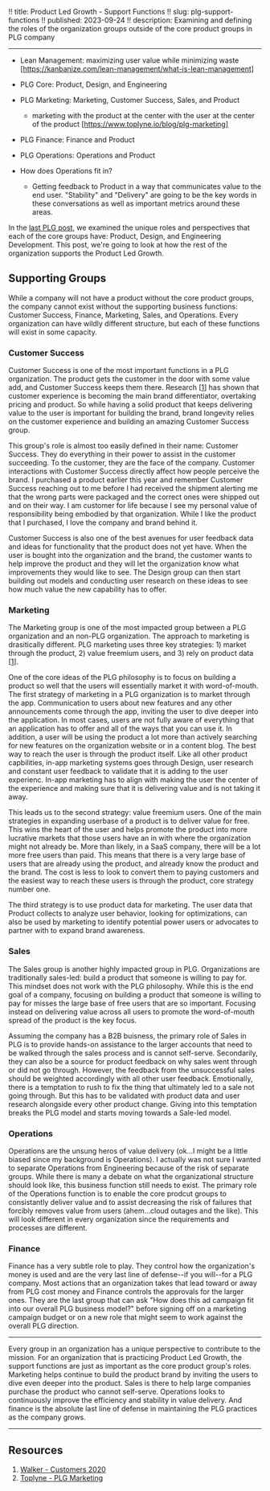 !! title: Product Led Growth - Support Functions
!! slug: plg-support-functions
!! published: 2023-09-24
!! description: Examining and defining the roles of the organization groups outside of the core product groups in PLG company

---

- Lean Management: maximizing user value while minimizing waste  [https://kanbanize.com/lean-management/what-is-lean-management]

- PLG Core: Product, Design, and Engineering
- PLG Marketing: Marketing, Customer Success, Sales, and Product
  + marketing with the product at the center with the user at the center of the product  [https://www.toplyne.io/blog/plg-marketing]
- PLG Finance: Finance and Product
- PLG Operations: Operations and Product


- How does Operations fit in?
  + Getting feedback to Product in a way that communicates value to the end user. "Stability" and "Delivery" are going
    to be the key words in these conversations as well as important metrics around these areas.


In the [last PLG post](./plg-product-triad), we examined the unique roles and perspectives that each of the core groups
have: Product, Design, and Engineering Development. This post, we're going to look at how the rest of the organization
supports the Product Led Growth. 

## Supporting Groups

While a company will not have a product without the core product groups, the company cannot exist without the supporting
business functions: Customer Success, Finance, Marketing, Sales, and Operations. Every organization can have wildly
different structure, but each of these functions will exist in some capacity.

### Customer Success

Customer Success is one of the most important functions in a PLG organization. The product gets the customer in the door
with some value add, and Customer Success keeps them there.
Research [[1](https://walkerinfo.com/cxleader/customers-2020-a-progress-report/)] has shown that customer experience is
becoming the main brand differentiator, overtaking pricing and product. So while having a solid product that keeps
delivering value to the user is important for building the brand, brand longevity relies on the customer experience and
building an amazing Customer Success group.

This group's role is almost too easily defined in their name: Customer Success. They do everything in their power to
assist in the customer succeeding. To the customer, they are the face of the company. Customer interactions with
Customer Success directly affect how people perceive the brand. I purchased a product earlier this year and remember
Customer Success reaching out to me before I had received the shipment alerting me that the wrong parts were packaged
and the correct ones were shipped out and on their way. I am customer for life because I see my personal value of
responsibility being embodied by that organization. While I like the product that I purchased, I love the company and
brand behind it.

Customer Success is also one of the best avenues for user feedback data and ideas for functionality that the product
does not yet have. When the user is bought into the organization and the brand, the customer wants to help improve the
product and they will let the organization know what improvements they would like to see. The Design group can then 
start building out models and conducting user research on these ideas to see how much value the new capability has to
offer.

### Marketing

The Marketing group is one of the most impacted group between a PLG organization and an non-PLG organization. The approach
to marketing is drasitically different. PLG marketing uses three key strategies: 1) market through the product, 2) value
freemium users, and 3) rely on product data [[1](https://www.toplyne.io/blog/plg-marketing)]. 

One of the core ideas of the PLG philosophy is to focus on building a product so well that the users will essentially
market it with word-of-mouth. The first strategy of marketing in a PLG organization is to market through the app.
Communication to users about new features and any other announcements come through the app, inviting the user to dive
deeper into the application. In most cases, users are not fully aware of everything that an application has to offer and
all of the ways that you can use it. In addition, a user will be using the product a lot more than actively searching
for new features on the organization website or in a content blog. The best way to reach the user is through the product
itself. Like all other product capbilities, in-app marketing systems goes through Design, user research and constant
user feedback to validate that it is adding to the user experienc. In-app marketing has to align with making the user
the center of the experience and making sure that it is delivering value and is not taking it away.

This leads us to the second strategy: value freemium users. One of the main strategies in expanding userbase of a
product is to deliver value for free. This wins the heart of the user and helps promote the product into more lucrative
markets that those users have an in with where the organization might not already be. More than likely, in a SaaS
company, there will be a lot more free users than paid. This means that there is a very large base of users that are
already using the product, and already know the product and the brand. The cost is less to look to convert them to
paying customers and the easiest way to reach these users is through the product, core strategy number one. 

The third strategy is to use product data for marketing. The user data that Product collects to analyze user behavior,
looking for optimizations, can also be used by marketing to identify potential power users or advocates to partner with
to expand brand awareness.


### Sales

The Sales group is another highly impacted group in PLG. Organizations are traditionally sales-led: build a product that
someone is willing to pay for. This mindset does not work with the PLG philosophy. While this is the end goal of a
company, focusing on building a product that someone is willing to pay for misses the large base of free users that are
so important. Focusing instead on delivering value across all users to promote the word-of-mouth spread of the product
is the key focus.

Assuming the company has a B2B buisness, the primary role of Sales in PLG is to provide hands-on assistance to the
larger accounts that need to be walked through the sales process and is cannot self-serve. Secondarily, they can also be
a source for product feedback on why sales went through or did not go through. However, the feedback from the
unsuccessful sales should be weighted accordingly with all other user feedback. Emotionally, there is a temptation to
rush to fix the thing that ultimately led to a sale not going through. But this has to be validated with product data
and user research alongside every other product change. Giving into this temptation breaks the PLG model and starts
moving towards a Sale-led model.


### Operations

Operations are the unsung heros of value delivery (ok...I might be a little biased since my background is Operations). I
actually was not sure I wanted to separate Operations from Engineering because of the risk of separate groups. While
there is many a debate on what the organizational structure should look like, this business function still needs to
exist. The primary role of the Operations function is to enable the core prodcut groups to consistantly deliver value
and to assist decreasing the risk of failures that forcibly removes value from users (ahem...cloud outages and the
like). This will look different in every organization since the requirements and processes are different.


### Finance

Finance has a very subtle role to play. They control how the organization's money is used and are the very last line of
defense--if you will--for a PLG company. Most actions that an organization takes that lead toward or away from PLG cost
money and Finance controls the approvals for the larger ones. They are the last group that can ask "How does this ad
campaign fit into our overall PLG business model?" before signing off on a marketing campaign budget or on a new role
that might seem to work against the overall PLG direction.


---

Every group in an organization has a unique perspective to contribute to the mission. For an organization that is
practicing Product Led Growth, the support functions are just as important as the core product group's roles. Marketing
helps continue to build the product brand by inviting the users to dive even deeper into the product. Sales is there to
help large companies purchase the product who cannot self-serve.  Operations looks to continuously improve the
efficiency and stability in value delivery. And finance is the absolute last line of defense in maintaining the PLG
practices as the company grows.


---

## Resources

1. [Walker - Customers 2020](https://walkerinfo.com/cxleader/customers-2020-a-progress-report/)
2. [Toplyne - PLG Marketing](https://www.toplyne.io/blog/plg-marketing)
